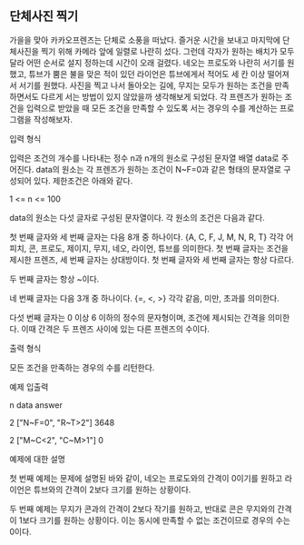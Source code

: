 ## 단체사진 찍기

가을을 맞아 카카오프렌즈는 단체로 소풍을 떠났다. 즐거운 시간을 보내고 마지막에 단체사진을 찍기 위해 카메라 앞에 일렬로 나란히 섰다. 그런데 각자가 원하는 배치가 모두 달라 어떤 순서로 설지 정하는데 시간이 오래 걸렸다. 네오는 프로도와 나란히 서기를 원했고, 튜브가 뿜은 불을 맞은 적이 있던 라이언은 튜브에게서 적어도 세 칸 이상 떨어져서 서기를 원했다. 사진을 찍고 나서 돌아오는 길에, 무지는 모두가 원하는 조건을 만족하면서도 다르게 서는 방법이 있지 않았을까 생각해보게 되었다. 각 프렌즈가 원하는 조건을 입력으로 받았을 때 모든 조건을 만족할 수 있도록 서는 경우의 수를 계산하는 프로그램을 작성해보자.

입력 형식

입력은 조건의 개수를 나타내는 정수 n과 n개의 원소로 구성된 문자열 배열 data로 주어진다. data의 원소는 각 프렌즈가 원하는 조건이 N~F=0과 같은 형태의 문자열로 구성되어 있다. 제한조건은 아래와 같다.

1 <= n <= 100

data의 원소는 다섯 글자로 구성된 문자열이다. 각 원소의 조건은 다음과 같다.

첫 번째 글자와 세 번째 글자는 다음 8개 중 하나이다. {A, C, F, J, M, N, R, T} 각각 어피치, 콘, 프로도, 제이지, 무지, 네오, 라이언, 튜브를 의미한다. 첫 번째 글자는 조건을 제시한 프렌즈, 세 번째 글자는 상대방이다. 첫 번째 글자와 세 번째 글자는 항상 다르다.

두 번째 글자는 항상 ~이다.

네 번째 글자는 다음 3개 중 하나이다. {=, <, >} 각각 같음, 미만, 초과를 의미한다.

다섯 번째 글자는 0 이상 6 이하의 정수의 문자형이며, 조건에 제시되는 간격을 의미한다. 이때 간격은 두 프렌즈 사이에 있는 다른 프렌즈의 수이다.

출력 형식

모든 조건을 만족하는 경우의 수를 리턴한다.

예제 입출력

n	data	answer

2	["N~F=0", "R~T>2"]	3648

2	["M~C<2", "C~M>1"]	0

예제에 대한 설명

첫 번째 예제는 문제에 설명된 바와 같이, 네오는 프로도와의 간격이 0이기를 원하고 라이언은 튜브와의 간격이 2보다 크기를 원하는 상황이다.



두 번째 예제는 무지가 콘과의 간격이 2보다 작기를 원하고, 반대로 콘은 무지와의 간격이 1보다 크기를 원하는 상황이다. 이는 동시에 만족할 수 없는 조건이므로 경우의 수는 0이다.

